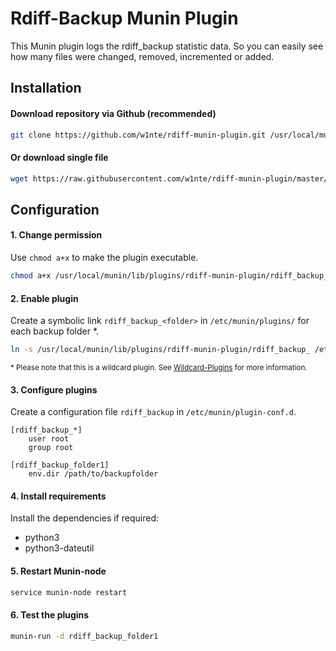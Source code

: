 # Rdiff-Backup Munin Plugin
This Munin plugin logs the rdiff_backup statistic data. So you can easily see how many files were changed, removed, incremented or added.

## Installation
#### Download repository via Github (recommended)
```bash
git clone https://github.com/w1nte/rdiff-munin-plugin.git /usr/local/munin/lib/plugins/rdiff-munin-plugin
```

#### Or download single file
```bash
wget https://raw.githubusercontent.com/w1nte/rdiff-munin-plugin/master/rdiff_backup_ /usr/local/munin/lib/plugins
```

## Configuration

#### 1. Change permission
Use `chmod a+x` to make the plugin executable.
```bash
chmod a+x /usr/local/munin/lib/plugins/rdiff-munin-plugin/rdiff_backup_
```

#### 2. Enable plugin
Create a symbolic link `rdiff_backup_<folder>` in `/etc/munin/plugins/` for each backup folder *.
```bash
ln -s /usr/local/munin/lib/plugins/rdiff-munin-plugin/rdiff_backup_ /etc/munin/plugins/rdiff_backup_folder1
```
<sup>\* Please note that this is a wildcard plugin. See [Wildcard-Plugins](http://guide.munin-monitoring.org/en/latest/tutorial/wildcard-plugins.html) for more information.</sup>

#### 3. Configure plugins
Create a configuration file `rdiff_backup` in `/etc/munin/plugin-conf.d`. 
```config
[rdiff_backup_*]
    user root
    group root

[rdiff_backup_folder1]
    env.dir /path/to/backupfolder
```
#### 4. Install requirements
Install the dependencies if required:
* python3
* python3-dateutil

#### 5. Restart Munin-node
```bash
service munin-node restart
```

#### 6. Test the plugins
```bash
munin-run -d rdiff_backup_folder1
```

